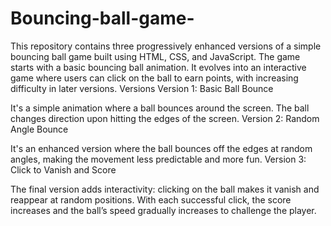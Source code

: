 # Bouncing-ball-game-
This repository contains three progressively enhanced versions of a simple bouncing ball game built using HTML, CSS, and JavaScript. The game starts with a basic bouncing ball animation. It evolves into an interactive game where users can click on the ball to earn points, with increasing difficulty in later versions.
Versions
Version 1: Basic Ball Bounce

It's a simple animation where a ball bounces around the screen. The ball changes direction upon hitting the edges of the screen.
Version 2: Random Angle Bounce

It's an enhanced version where the ball bounces off the edges at random angles, making the movement less predictable and more fun.
Version 3: Click to Vanish and Score

The final version adds interactivity: clicking on the ball makes it vanish and reappear at random positions. With each successful click, the score increases and the ball’s speed gradually increases to challenge the player.

